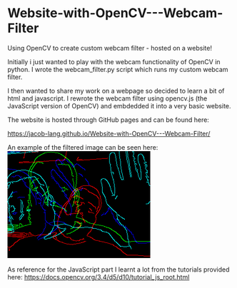 # Website-with-OpenCV---Webcam-Filter
 Using OpenCV to create custom webcam filter - hosted on a website!

Initially i just wanted to play with the webcam functionality of OpenCV in python. 
I wrote the webcam_filter.py script which runs my custom webcam filter. 

I then wanted to share my work on a webpage so decided to learn a bit of html and javascript. I rewrote the webcam filter using opencv.js (the JavaScript version of OpenCV) and embdedded it into a very basic website.

The website is hosted through GitHub pages and can be found here:

https://jacob-lang.github.io/Website-with-OpenCV---Webcam-Filter/

An example of the filtered image can be seen here:
![A still from my custom webcam filter](https://github.com/Jacob-Lang/Website-with-OpenCV---Webcam-Filter/blob/master/still_from_webcam.png)

As reference for the JavaScript part I learnt a lot from the tutorials provided here: 
https://docs.opencv.org/3.4/d5/d10/tutorial_js_root.html
